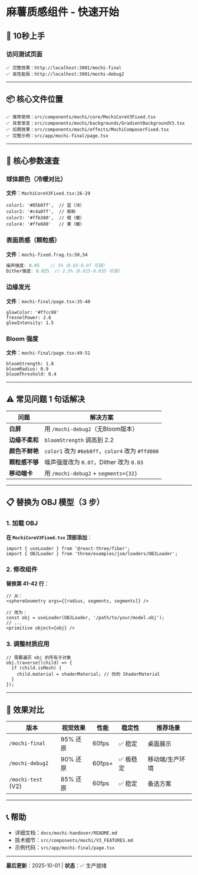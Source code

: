 # 麻薯质感组件 - 快速开始

## 🚀 10秒上手

### 访问测试页面

```
✅ 完整效果：http://localhost:3001/mochi-final
✅ 高性能版：http://localhost:3001/mochi-debug2
```

---

## 📦 核心文件位置

```
✅ 推荐使用：src/components/mochi/core/MochiCoreV3Fixed.tsx
✅ 背景渐变：src/components/mochi/backgrounds/GradientBackgroundV3.tsx
✅ 后期效果：src/components/mochi/effects/MochiComposerFixed.tsx
✅ 完整示例：src/app/mochi-final/page.tsx
```

---

## 🎨 核心参数速查

### 球体颜色（冷暖对比）
**文件**：`MochiCoreV3Fixed.tsx:26-29`
```tsx
color1: '#85b8ff',  // 蓝（冷）
color2: '#c4a0ff',  // 紫粉
color3: '#ffb380',  // 橙（暖）
color4: '#ffe680'   // 黄（暖）
```

### 表面质感（颗粒感）
**文件**：`mochi-fixed.frag.ts:50,54`
```glsl
噪声强度: 0.05    // 5%（0.03-0.07 可调）
Dither强度: 0.025  // 2.5%（0.015-0.035 可调）
```

### 边缘发光
**文件**：`mochi-final/page.tsx:35-40`
```tsx
glowColor: '#ffcc99'
fresnelPower: 2.8
glowIntensity: 1.5
```

### Bloom 强度
**文件**：`mochi-final/page.tsx:49-51`
```tsx
bloomStrength: 1.8
bloomRadius: 0.9
bloomThreshold: 0.4
```

---

## ⚠️ 常见问题 1 句话解决

| 问题 | 解决方案 |
|------|----------|
| **白屏** | 用 `/mochi-debug2`（无Bloom版本）|
| **边缘不柔和** | `bloomStrength` 调高到 2.2 |
| **颜色不鲜艳** | `color1` 改为 `#6eb0ff`，`color4` 改为 `#ffd000` |
| **颗粒感不够** | 噪声强度改为 `0.07`，Dither 改为 `0.03` |
| **移动端卡** | 用 `/mochi-debug2` + `segments={32}` |

---

## 📋 替换为 OBJ 模型（3 步）

### 1. 加载 OBJ

**在 `MochiCoreV3Fixed.tsx` 顶部添加**：
```tsx
import { useLoader } from '@react-three/fiber';
import { OBJLoader } from 'three/examples/jsm/loaders/OBJLoader';
```

### 2. 修改组件

**替换第 41-42 行**：
```tsx
// 从：
<sphereGeometry args={[radius, segments, segments]} />

// 改为：
const obj = useLoader(OBJLoader, '/path/to/your/model.obj');
// ...
<primitive object={obj} />
```

### 3. 调整材质应用

```tsx
// 需要遍历 obj 的所有子对象
obj.traverse((child) => {
  if (child.isMesh) {
    child.material = shaderMaterial; // 你的 ShaderMaterial
  }
});
```

---

## 🎯 效果对比

| 版本 | 视觉效果 | 性能 | 稳定性 | 推荐场景 |
|------|---------|------|--------|----------|
| `/mochi-final` | 95% 还原 | 60fps | ✅ 稳定 | 桌面展示 |
| `/mochi-debug2` | 90% 还原 | 60fps+ | ✅ 极稳定 | 移动端/生产环境 |
| `/mochi-test` (V2) | 85% 还原 | 60fps | ✅ 稳定 | 备选方案 |

---

## 📞 帮助

- 详细文档：`docs/mochi-handover/README.md`
- 技术细节：`src/components/mochi/V3_FEATURES.md`
- 示例代码：`src/app/mochi-final/page.tsx`

---

**最后更新**：2025-10-01 | **状态**：✅ 生产就绪

